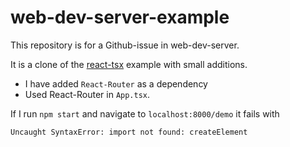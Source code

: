 # web-dev-server-example
This repository is for a Github-issue in web-dev-server.

It is a clone of the [react-tsx](https://github.com/modernweb-dev/example-projects/tree/master/react-tsx) example with small additions.
- I have added `React-Router` as a dependency
- Used React-Router in `App.tsx`.

If I run `npm start` and navigate to `localhost:8000/demo` it fails with
```
Uncaught SyntaxError: import not found: createElement
```
